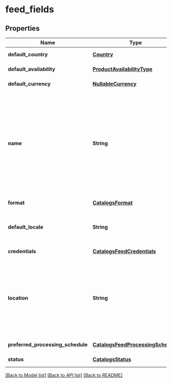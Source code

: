 # feed_fields
## Properties

| Name | Type | Description | Notes |
|------------ | ------------- | ------------- | -------------|
| **default\_country** | [**Country**](Country.md) |  | [default to null] |
| **default\_availability** | [**ProductAvailabilityType**](ProductAvailabilityType.md) |  | [default to null] |
| **default\_currency** | [**NullableCurrency**](NullableCurrency.md) |  | [default to null] |
| **name** | **String** | A human-friendly name associated to a given feed. This value is currently nullable due to historical reasons. It is expected to become non-nullable in the future. | [default to null] |
| **format** | [**CatalogsFormat**](CatalogsFormat.md) |  | [default to null] |
| **default\_locale** | **String** | The locale used within a feed for product descriptions. | [default to null] |
| **credentials** | [**CatalogsFeedCredentials**](CatalogsFeedCredentials.md) |  | [default to null] |
| **location** | **String** | The URL where a feed is available for download. This URL is what Pinterest will use to download a feed for processing. | [default to null] |
| **preferred\_processing\_schedule** | [**CatalogsFeedProcessingSchedule**](CatalogsFeedProcessingSchedule.md) |  | [default to null] |
| **status** | [**CatalogsStatus**](CatalogsStatus.md) |  | [default to null] |

[[Back to Model list]](../README.md#documentation-for-models) [[Back to API list]](../README.md#documentation-for-api-endpoints) [[Back to README]](../README.md)

